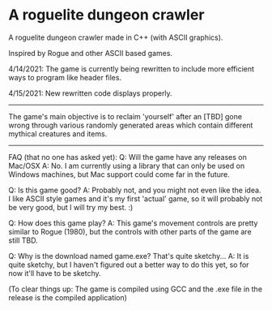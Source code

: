 # A roguelite dungeon crawler
 A roguelite dungeon crawler made in C++ (with ASCII graphics).
 
 Inspired by Rogue and other ASCII based games. 

4/14/2021: The game is currently being rewritten to include more efficient ways to program like header files.

4/15/2021: New rewritten code displays properly.

---

The game's main objective is to reclaim 'yourself' after an [TBD] gone wrong through various randomly generated areas which contain different mythical creatures and items.

---

FAQ (that no one has asked yet):
Q: Will the game have any releases on Mac/OSX
A: No. I am currently using a library that can only be used on Windows machines, but Mac support could come far in the future.

Q: Is this game good?
A: Probably not, and you might not even like the idea. I like ASCII style games and it's my first 'actual' game, so it will probably not be very good, but I will try my best. :)

Q: How does this game play?
A: This game's movement controls are pretty similar to Rogue (1980), but the controls with other parts of the game are still TBD.

Q: Why is the download named game.exe? That's quite sketchy...
A: It is quite sketchy, but I haven't figured out a better way to do this yet, so for now it'll have to be sketchy.

(To clear things up: The game is compiled using GCC and the .exe file in the release is the compiled application)
